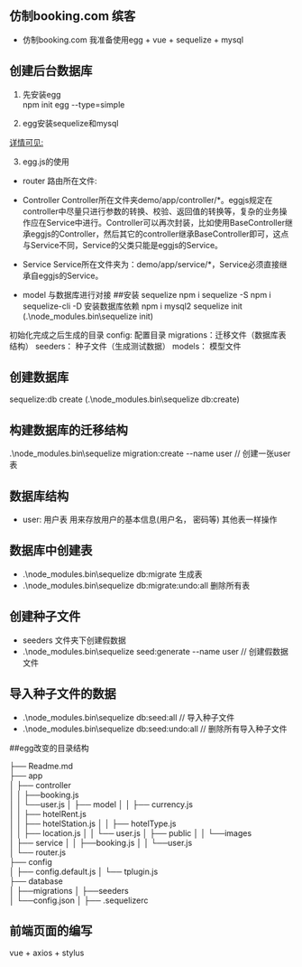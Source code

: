 ## 仿制booking.com 缤客 
- 仿制booking.com 我准备使用egg + vue + sequelize + mysql

## 创建后台数据库
1. 先安装egg  
  npm init egg --type=simple

2. egg安装sequelize和mysql
  
  [详情可见:](https://blog.csdn.net/weixin_39907636/article/details/88787331)

3. egg.js的使用
  - router
    路由所在文件:

  - Controller
    Controller所在文件夹demo/app/controller/*。eggjs规定在controller中尽量只进行参数的转换、校验、返回值的转换等，复杂的业务操作应在Service中进行。Controller可以再次封装，比如使用BaseController继承eggjs的Controller，然后其它的controller继承BaseController即可，这点与Service不同，Service的父类只能是eggjs的Service。
  - Service
    Service所在文件夹为：demo/app/service/*，Service必须直接继承自eggjs的Service。
  - model
    与数据库进行对接
##安装 sequelize
  npm i sequelize -S
  npm i sequelize-cli -D
  安装数据库依赖
  npm i mysql2
  sequelize init (.\node_modules\.bin\sequelize init)

  初始化完成之后生成的目录
  config: 配置目录
  migrations：迁移文件（数据库表结构）
  seeders： 种子文件（生成测试数据）
  models： 模型文件
## 创建数据库
  sequelize:db create (.\node_modules\.bin\sequelize db:create)

## 构建数据库的迁移结构
.\node_modules\.bin\sequelize migration:create --name user // 创建一张user表

## 数据库结构
- user: 用户表
用来存放用户的基本信息(用户名， 密码等)
其他表一样操作

## 数据库中创建表
- .\node_modules\.bin\sequelize db:migrate 生成表
- .\node_modules\.bin\sequelize db:migrate:undo:all 删除所有表

## 创建种子文件
- seeders 文件夹下创建假数据
- .\node_modules\.bin\sequelize seed:generate --name user // 创建假数据文件

## 导入种子文件的数据
- .\node_modules\.bin\sequelize db:seed:all // 导入种子文件
- .\node_modules\.bin\sequelize db:seed:undo:all // 删除所有导入种子文件

##egg改变的目录结构

├── Readme.md               
├── app                     
│   ├── controller              
│   │    ├──booking.js      
│   │    └──user.js
│   ├── model
│   │    ├── currency.js                 
│   │    ├── hotelRent.js                
│   │    ├── hotelStation.js
│   │    ├── hotelType.js                  
│   │    ├── location.js
│   │    └── user.js
│   ├── public
│   │    └──images                
│   ├── service
│   │    ├──booking.js
│   │    └──user.js        
│   └── router.js              
├── config                     
│   ├── config.default.js
│   └── tplugin.js              
├── database                    
│   ├──migrations
│   ├──seeders           
│   └──config.json
│
├── .sequelizerc

## 前端页面的编写
vue + axios + stylus
